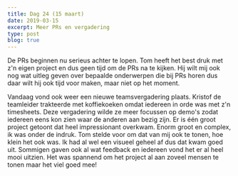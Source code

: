 ```yaml
---
title: Dag 24 (15 maart)
date: 2019-03-15
excerpt: Meer PRs en vergadering
type: post
blog: true
---
```


De PRs beginnen nu serieus achter te lopen. Tom heeft het best druk met z'n eigen project en dus geen tijd om de PRs na te kijken. Hij wilt mij ook nog wat uitleg geven over bepaalde onderwerpen die bij PRs horen dus daar wilt hij ook tijd voor maken, maar niet op het moment.

Vandaag vond ook weer een nieuwe teamsvergadering plaats. Kristof de teamleider trakteerde met koffiekoeken omdat iedereen in orde was met z'n timesheets. Deze vergadering wilde ze meer focussen op demo's zodat iedereen eens kon zien waar de anderen aan bezig zijn. Er is één groot project getoont dat heel impressionant overkwam. Enorm groot en complex, ik was onder de indruk. Tom stelde voor om dat van mij ook te tonen, hoe klein het ook was. Ik had al wel een visueel geheel af dus dat kwam goed uit. Sommigen gaven ook al wat feedback en iedereen vond het er al heel mooi uitzien. Het was spannend om het project al aan zoveel mensen te tonen maar het viel goed mee!
